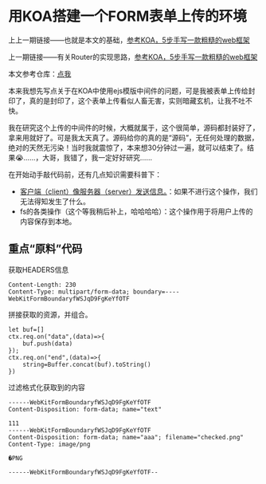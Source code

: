 # 用KOA搭建一个FORM表单上传的环境

上上一期链接——也就是本文的基础，[参考KOA，5步手写一款粗糙的web框架](https://juejin.im/post/5b7e8718e51d4538ca573445)

上一期链接——有关Router的实现思路，[参考KOA，5步手写一款粗糙的web框架](https://juejin.im/post/5b7e8718e51d4538ca573445)

本文参考仓库：[点我](https://github.com/nanaSun/myHTTP/tree/master/router)

本来我想先写点关于在KOA中使用ejs模版中间件的问题，可是我被表单上传给封印了，真的是封印了，这个表单上传看似人畜无害，实则暗藏玄机，让我不吐不快。

我在研究这个上传的中间件的时候，大概就属于，这个很简单，源码都封装好了，拿来用就好了。可是我太天真了。源码给你的真的是“源码”，无任何处理的数据，绝对的天然无污染！当时我就震惊了，本来想30分钟过一遍，就可以结束了。结果😭……，大哥，我错了，我一定好好研究……

在开始动手敲代码前，还有几点知识需要科普下：

* [客户端（client）像服务器（server）发送信息。](https://juejin.im/post/5b7919345188254312414b9c#heading-5)：如果不进行这个操作，我们无法得知发生了什么。
* fs的各类操作（这个等我稍后补上，哈哈哈哈）：这个操作用于将用户上传的内容保存到本地。

## 重点“原料”代码

获取HEADERS信息

```
Content-Length: 230
Content-Type: multipart/form-data; boundary=----WebKitFormBoundaryfWSJqD9FgKeYfOTF
```

拼接获取的资源，并组合。

```
let buf=[]
ctx.req.on("data",(data)=>{
    buf.push(data)
});
ctx.req.on("end",(data)=>{
    string=Buffer.concat(buf).toString()
})
```

过滤格式化获取到的内容
```
------WebKitFormBoundaryfWSJqD9FgKeYfOTF
Content-Disposition: form-data; name="text"

111
------WebKitFormBoundaryfWSJqD9FgKeYfOTF
Content-Disposition: form-data; name="aaa"; filename="checked.png"
Content-Type: image/png

�PNG

------WebKitFormBoundaryfWSJqD9FgKeYfOTF--
```



